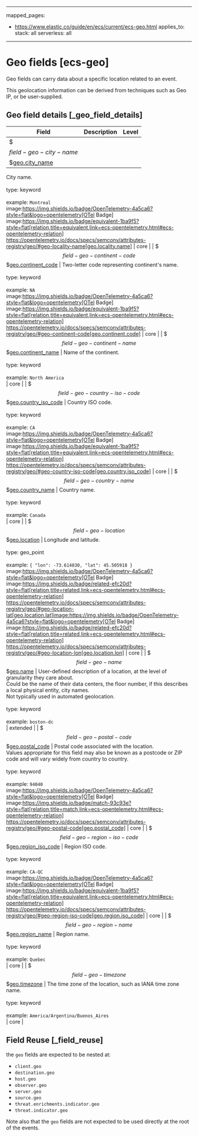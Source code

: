 <!-- This file is automatically generated. Don't edit it manually! -->
---
mapped_pages:
  - https://www.elastic.co/guide/en/ecs/current/ecs-geo.html
applies_to:
  stack: all
  serverless: all
---

# Geo fields [ecs-geo]

Geo fields can carry data about a specific location related to an event.

This geolocation information can be derived from techniques such as Geo IP, or be user-supplied.

## Geo field details [_geo_field_details]

| Field | Description | Level |
| --- | --- | --- |
| $$$field-geo-city-name$$$[geo.city_name](#field-geo-city-name) |
City name.<br><br>type: keyword<br><br>
example: `Montreal`<br>image:https://img.shields.io/badge/OpenTelemetry-4a5ca6?style=flat&logo=opentelemetry[OTel Badge] image:https://img.shields.io/badge/equivalent-1ba9f5?style=flat[relation,title=equivalent,link=ecs-opentelemetry.html#ecs-opentelemetry-relation] https://opentelemetry.io/docs/specs/semconv/attributes-registry/geo/#geo-locality-name[geo.locality.name] | core |
| $$$field-geo-continent-code$$$[geo.continent_code](#field-geo-continent-code) |
Two-letter code representing continent's name.<br><br>type: keyword<br><br>
example: `NA`<br>image:https://img.shields.io/badge/OpenTelemetry-4a5ca6?style=flat&logo=opentelemetry[OTel Badge] image:https://img.shields.io/badge/equivalent-1ba9f5?style=flat[relation,title=equivalent,link=ecs-opentelemetry.html#ecs-opentelemetry-relation] https://opentelemetry.io/docs/specs/semconv/attributes-registry/geo/#geo-continent-code[geo.continent.code] | core |
| $$$field-geo-continent-name$$$[geo.continent_name](#field-geo-continent-name) |
Name of the continent.<br><br>type: keyword<br><br>
example: `North America`<br> | core |
| $$$field-geo-country-iso-code$$$[geo.country_iso_code](#field-geo-country-iso-code) |
Country ISO code.<br><br>type: keyword<br><br>
example: `CA`<br>image:https://img.shields.io/badge/OpenTelemetry-4a5ca6?style=flat&logo=opentelemetry[OTel Badge] image:https://img.shields.io/badge/equivalent-1ba9f5?style=flat[relation,title=equivalent,link=ecs-opentelemetry.html#ecs-opentelemetry-relation] https://opentelemetry.io/docs/specs/semconv/attributes-registry/geo/#geo-country-iso-code[geo.country.iso_code] | core |
| $$$field-geo-country-name$$$[geo.country_name](#field-geo-country-name) |
Country name.<br><br>type: keyword<br><br>
example: `Canada`<br> | core |
| $$$field-geo-location$$$[geo.location](#field-geo-location) |
Longitude and latitude.<br><br>type: geo_point<br><br>
example: `{ "lon": -73.614830, "lat": 45.505918 }`<br>image:https://img.shields.io/badge/OpenTelemetry-4a5ca6?style=flat&logo=opentelemetry[OTel Badge] image:https://img.shields.io/badge/related-efc20d?style=flat[relation,title=related,link=ecs-opentelemetry.html#ecs-opentelemetry-relation] https://opentelemetry.io/docs/specs/semconv/attributes-registry/geo/#geo-location-lat[geo.location.lat]image:https://img.shields.io/badge/OpenTelemetry-4a5ca6?style=flat&logo=opentelemetry[OTel Badge] image:https://img.shields.io/badge/related-efc20d?style=flat[relation,title=related,link=ecs-opentelemetry.html#ecs-opentelemetry-relation] https://opentelemetry.io/docs/specs/semconv/attributes-registry/geo/#geo-location-lon[geo.location.lon] | core |
| $$$field-geo-name$$$[geo.name](#field-geo-name) |
User-defined description of a location, at the level of granularity they care about.<br>Could be the name of their data centers, the floor number, if this describes a local physical entity, city names.<br>Not typically used in automated geolocation.<br><br>type: keyword<br><br>
example: `boston-dc`<br> | extended |
| $$$field-geo-postal-code$$$[geo.postal_code](#field-geo-postal-code) |
Postal code associated with the location.<br>Values appropriate for this field may also be known as a postcode or ZIP code and will vary widely from country to country.<br><br>type: keyword<br><br>
example: `94040`<br>image:https://img.shields.io/badge/OpenTelemetry-4a5ca6?style=flat&logo=opentelemetry[OTel Badge] image:https://img.shields.io/badge/match-93c93e?style=flat[relation,title=match,link=ecs-opentelemetry.html#ecs-opentelemetry-relation] https://opentelemetry.io/docs/specs/semconv/attributes-registry/geo/#geo-postal-code[geo.postal_code] | core |
| $$$field-geo-region-iso-code$$$[geo.region_iso_code](#field-geo-region-iso-code) |
Region ISO code.<br><br>type: keyword<br><br>
example: `CA-QC`<br>image:https://img.shields.io/badge/OpenTelemetry-4a5ca6?style=flat&logo=opentelemetry[OTel Badge] image:https://img.shields.io/badge/equivalent-1ba9f5?style=flat[relation,title=equivalent,link=ecs-opentelemetry.html#ecs-opentelemetry-relation] https://opentelemetry.io/docs/specs/semconv/attributes-registry/geo/#geo-region-iso-code[geo.region.iso_code] | core |
| $$$field-geo-region-name$$$[geo.region_name](#field-geo-region-name) |
Region name.<br><br>type: keyword<br><br>
example: `Quebec`<br> | core |
| $$$field-geo-timezone$$$[geo.timezone](#field-geo-timezone) |
The time zone of the location, such as IANA time zone name.<br><br>type: keyword<br><br>
example: `America/Argentina/Buenos_Aires`<br> | core |

## Field Reuse [_field_reuse]

the `geo` fields are expected to be nested at:

* `client.geo`
* `destination.geo`
* `host.geo`
* `observer.geo`
* `server.geo`
* `source.geo`
* `threat.enrichments.indicator.geo`
* `threat.indicator.geo`

Note also that the `geo` fields are not expected to be used directly at the root of the events.
